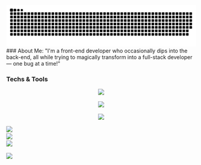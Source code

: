 <img alt="github contribution grid snake animation" src="https://raw.githubusercontent.com/platane/platane/output/github-contribution-grid-snake.svg">
### About Me:
"I'm a front-end developer who occasionally dips into the back-end, all while trying to magically transform into a full-stack developer — one bug at a time!"

### Techs & Tools
<p align="center">
    <img src="https://skillicons.dev/icons?i=html,css,js,ts,tailwindcss,vuejs,nuxtjs,react,materialui" />
</p>
<p align="center">
    <img src="https://skillicons.dev/icons?i=laravel,graphql,mysql,netlify,vercel,git,github,nodejs" />
</p>
<p align="center">
    <img src="https://skillicons.dev/icons?i=aftereffects,premiere,photoshop,idea,vscode,windows,linux" />
</p>

![](https://github-readme-stats.vercel.app/api?username=maktezi&theme=dark&hide_border=false&include_all_commits=false&count_private=false)<br/>
![](https://github-readme-streak-stats.herokuapp.com/?user=maktezi&theme=dark&hide_border=false)<br/>
![](https://github-readme-stats.vercel.app/api/top-langs/?username=maktezi&theme=dark&hide_border=false&include_all_commits=false&count_private=false&layout=compact)

[![](https://visitcount.itsvg.in/api?id=maktezi&icon=0&color=0)](https://visitcount.itsvg.in)
